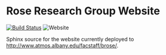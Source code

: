 # Rose Research Group Website

[![Build Status](https://travis-ci.org/brian-rose/brian-rose-site.svg?branch=master)](https://travis-ci.org/brian-rose/brian-rose-site)
![Website](https://img.shields.io/website?url=http%3A%2F%2Fbrian-rose.github.io)

Sphinx source for the website currently deployed to <http://www.atmos.albany.edu/facstaff/brose/>.
